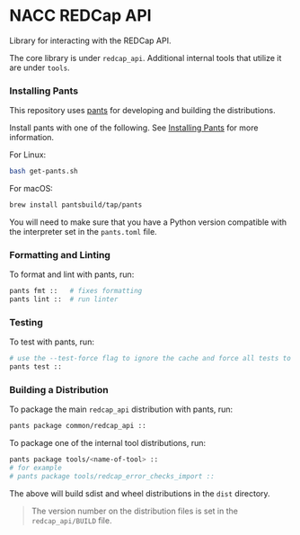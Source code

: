 # NACC REDCap API

Library for interacting with the REDCap API.

The core library is under `redcap_api`. Additional internal tools that utilize it are under `tools`.

### Installing Pants

This repository uses [pants](pantsbuild.org) for developing and building the distributions.

Install pants with one of the following. See [Installing Pants](https://www.pantsbuild.org/stable/docs/getting-started/installing-pants) for more information.

For Linux:
```bash
bash get-pants.sh
```

For macOS:

```bash
brew install pantsbuild/tap/pants
```

You will need to make sure that you have a Python version compatible with the interpreter set in the `pants.toml` file.

### Formatting and Linting 

To format and lint with pants, run:

```bash
pants fmt ::   # fixes formatting
pants lint ::  # run linter
```

### Testing

To test with pants, run:

```bash
# use the --test-force flag to ignore the cache and force all tests to run
pants test ::
``` 

### Building a Distribution

To package the main `redcap_api` distribution with pants, run: 

```bash
pants package common/redcap_api ::
```

To package one of the internal tool distributions, run:

```bash
pants package tools/<name-of-tool> ::
# for example
# pants package tools/redcap_error_checks_import ::
```

The above will build sdist and wheel distributions in the `dist` directory.

> The version number on the distribution files is set in the `redcap_api/BUILD` file.
